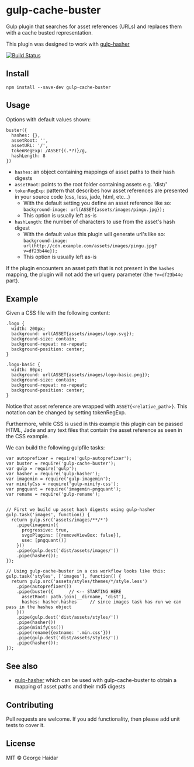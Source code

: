 gulp-cache-buster
=================

Gulp plugin that searches for asset references (URLs) and replaces them
with a cache busted representation.

This plugin was designed to work with [gulp-hasher][1]

[![Build Status](https://travis-ci.org/disintegrator/gulp-cache-buster.svg)](https://travis-ci.org/disintegrator/gulp-cache-buster)

## Install

    npm install --save-dev gulp-cache-buster

## Usage

Options with default values shown:

    buster({
      hashes: {},
      assetRoot: '',
      assetURL: '/',
      tokenRegExp: /ASSET{(.*?)}/g,
      hashLength: 8
    })

- `hashes`: an object containing mappings of asset paths to their hash digests
- `assetRoot`: points to the root folder containing assets e.g. 'dist/'
- `tokenRegExp`: pattern that describes how asset references are presented in your source code (css, less, jade, html, etc...)
    - With the default setting you define an asset reference like so: `background-image: url(ASSET{assets/images/pingu.jpg});`
    - This option is usually left as-is
- `hashLength`: the number of characters to use from the asset's hash digest
    - With the default value this plugin will generate url's like so: `background-image: url(http://cdn.example.com/assets/images/pingu.jpg?v=df23b44e});`
    - This option is usually left as-is

If the plugin encounters an asset path that is not present in the `hashes`
mapping, the plugin will not add the url query parameter
(the `?v=df23b44e` part).

## Example

Given a CSS file with the following content:

    .logo {
      width: 200px;
      background: url(ASSET{assets/images/logo.svg});
      background-size: contain;
      background-repeat: no-repeat;
      background-position: center;
    }

    .logo-basic {
      width: 80px;
      background: url(ASSET{assets/images/logo-basic.png});
      background-size: contain;
      background-repeat: no-repeat;
      background-position: center;
    }

Notice that asset reference are wrapped with `ASSET{<relative_path>}`. This
notation can be changed by setting tokenRegExp.

Furthermore, while CSS is used in this example this plugin can be passed
HTML, Jade and any text files that contain the asset reference as seen in the
CSS example.

We can build the following gulpfile tasks:

    var autoprefixer = require('gulp-autoprefixer');
    var buster = require('gulp-cache-buster');
    var gulp = require('gulp');
    var hasher = require('gulp-hasher');
    var imagemin = require('gulp-imagemin');
    var minifyCss = require('gulp-minify-css');
    var pngquant = require('imagemin-pngquant');
    var rename = require('gulp-rename');


    // First we build up asset hash digests using gulp-hasher
    gulp.task('images', function() {
      return gulp.src('assets/images/**/*')
        .pipe(imagemin({
          progressive: true,
          svgoPlugins: [{removeViewBox: false}],
          use: [pngquant()]
        }))
        .pipe(gulp.dest('dist/assets/images/'))
        .pipe(hasher());
    });

    // Using gulp-cache-buster in a css workflow looks like this:
    gulp.task('styles', ['images'], function() {
      return gulp.src('assets/styles/themes/*/style.less')
        .pipe(autoprefixer())
        .pipe(buster({      // <-- STARTING HERE
          assetRoot: path.join(__dirname, 'dist'),
          hashes: hasher.hashes     // since images task has run we can pass in the hashes object
        }))
        .pipe(gulp.dest('dist/assets/styles/'))
        .pipe(hasher())
        .pipe(minifyCss())
        .pipe(rename({extname: '.min.css'}))
        .pipe(gulp.dest('dist/assets/styles/'))
        .pipe(hasher());
    });

## See also

- [gulp-hasher][1] which can be used with gulp-cache-buster to obtain a mapping
of asset paths and their md5 digests

[1]: https://github.com/disintegrator/gulp-hasher

## Contributing

Pull requests are welcome. If you add functionality, then please add unit tests to cover it.

## License

MIT © George Haidar

